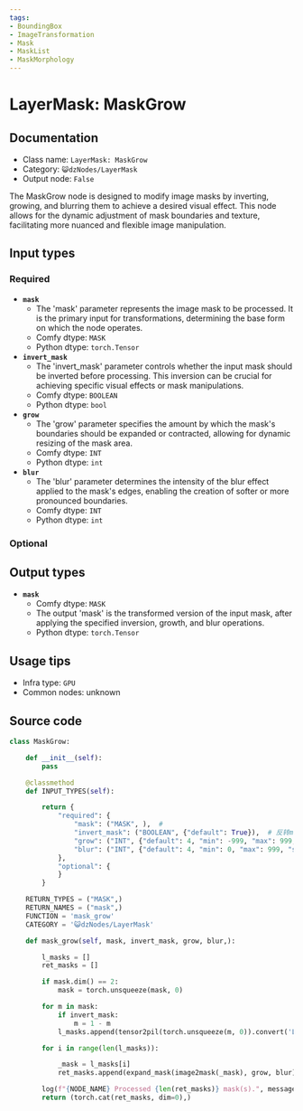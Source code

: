```yaml
---
tags:
- BoundingBox
- ImageTransformation
- Mask
- MaskList
- MaskMorphology
---
```


# LayerMask: MaskGrow
## Documentation
- Class name: `LayerMask: MaskGrow`
- Category: `😺dzNodes/LayerMask`
- Output node: `False`

The MaskGrow node is designed to modify image masks by inverting, growing, and blurring them to achieve a desired visual effect. This node allows for the dynamic adjustment of mask boundaries and texture, facilitating more nuanced and flexible image manipulation.
## Input types
### Required
- **`mask`**
    - The 'mask' parameter represents the image mask to be processed. It is the primary input for transformations, determining the base form on which the node operates.
    - Comfy dtype: `MASK`
    - Python dtype: `torch.Tensor`
- **`invert_mask`**
    - The 'invert_mask' parameter controls whether the input mask should be inverted before processing. This inversion can be crucial for achieving specific visual effects or mask manipulations.
    - Comfy dtype: `BOOLEAN`
    - Python dtype: `bool`
- **`grow`**
    - The 'grow' parameter specifies the amount by which the mask's boundaries should be expanded or contracted, allowing for dynamic resizing of the mask area.
    - Comfy dtype: `INT`
    - Python dtype: `int`
- **`blur`**
    - The 'blur' parameter determines the intensity of the blur effect applied to the mask's edges, enabling the creation of softer or more pronounced boundaries.
    - Comfy dtype: `INT`
    - Python dtype: `int`
### Optional
## Output types
- **`mask`**
    - Comfy dtype: `MASK`
    - The output 'mask' is the transformed version of the input mask, after applying the specified inversion, growth, and blur operations.
    - Python dtype: `torch.Tensor`
## Usage tips
- Infra type: `GPU`
- Common nodes: unknown


## Source code
```python
class MaskGrow:

    def __init__(self):
        pass

    @classmethod
    def INPUT_TYPES(self):

        return {
            "required": {
                "mask": ("MASK", ),  #
                "invert_mask": ("BOOLEAN", {"default": True}),  # 反转mask
                "grow": ("INT", {"default": 4, "min": -999, "max": 999, "step": 1}),
                "blur": ("INT", {"default": 4, "min": 0, "max": 999, "step": 1}),
            },
            "optional": {
            }
        }

    RETURN_TYPES = ("MASK",)
    RETURN_NAMES = ("mask",)
    FUNCTION = 'mask_grow'
    CATEGORY = '😺dzNodes/LayerMask'

    def mask_grow(self, mask, invert_mask, grow, blur,):

        l_masks = []
        ret_masks = []

        if mask.dim() == 2:
            mask = torch.unsqueeze(mask, 0)

        for m in mask:
            if invert_mask:
                m = 1 - m
            l_masks.append(tensor2pil(torch.unsqueeze(m, 0)).convert('L'))

        for i in range(len(l_masks)):

            _mask = l_masks[i]
            ret_masks.append(expand_mask(image2mask(_mask), grow, blur) )

        log(f"{NODE_NAME} Processed {len(ret_masks)} mask(s).", message_type='finish')
        return (torch.cat(ret_masks, dim=0),)

```
